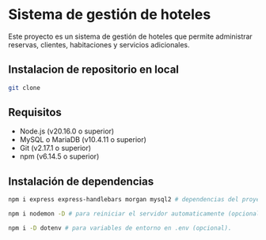 # Sistema de gestión de hoteles

Este proyecto es un sistema de gestión de hoteles que permite administrar
reservas, clientes, habitaciones y servicios adicionales.

## Instalacion de repositorio en local

```bash
git clone
```

## Requisitos

-   Node.js (v20.16.0 o superior)
-   MySQL o MariaDB (v10.4.11 o superior)
-   Git (v2.17.1 o superior)
-   npm (v6.14.5 o superior)

## Instalación de dependencias

```bash
npm i express express-handlebars morgan mysql2 # dependencias del proyecto (obligatorias).

npm i nodemon -D # para reiniciar el servidor automaticamente (opcional).

npm i -D dotenv # para variables de entorno en .env (opcional).

```
